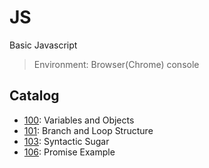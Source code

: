 # JS

Basic Javascript

> Environment: Browser(Chrome) console

## Catalog

- [100](./100/): Variables and Objects
- [101](./101/): Branch and Loop Structure
- [103](./103/): Syntactic Sugar
- [106](./106/): Promise Example